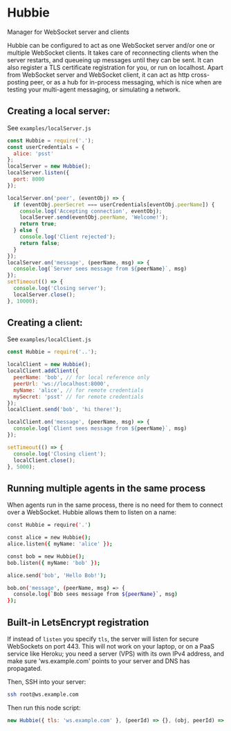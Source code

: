 # Hubbie
Manager for WebSocket server and clients

Hubbie can be configured to act as one WebSocket server and/or one or multiple WebSocket clients.
It takes care of reconnecting clients when the server restarts, and queueing up messages until they can be sent.
It can also register a TLS certificate registration for you, or run on localhost.
Apart from WebSocket server and WebSocket client, it can act as http cross-posting peer,
or as a hub for in-process messaging, which is nice when are testing your multi-agent messaging, or simulating a network.

## Creating a local server:

See `examples/localServer.js`

```js
const Hubbie = require('.');
const userCredentials = {
  alice: 'psst'
};
localServer = new Hubbie();
localServer.listen({
  port: 8000
});

localServer.on('peer', (eventObj) => {
  if (eventObj.peerSecret === userCredentials[eventObj.peerName]) {
    console.log('Accepting connection', eventObj);
    localServer.send(eventObj.peerName, 'Welcome!');
    return true;
  } else {
    console.log('Client rejected');
    return false;
  }
});
localServer.on('message', (peerName, msg) => {
  console.log(`Server sees message from ${peerName}`, msg)
});
setTimeout(() => {
  console.log('Closing server');
  localServer.close();
}, 10000);
```

## Creating a client:

See `examples/localClient.js`

```js
const Hubbie = require('..');

localClient = new Hubbie();
localClient.addClient({
  peerName: 'bob', // for local reference only
  peerUrl: 'ws://localhost:8000',
  myName: 'alice', // for remote credentials
  mySecret: 'psst' // for remote credentials
});
localClient.send('bob', 'hi there!');

localClient.on('message', (peerName, msg) => {
  console.log(`Client sees message from ${peerName}`, msg)
});

setTimeout(() => {
  console.log('Closing client');
  localClient.close();
}, 5000);
```

## Running multiple agents in the same process

When agents run in the same process, there is no need for them to connect over a WebSocket. Hubbie allows them to listen on a name:

```sh
const Hubbie = require('.')

const alice = new Hubbie();
alice.listen({ myName: 'alice' });

const bob = new Hubbie();
bob.listen({ myName: 'bob' });

alice.send('bob', 'Hello Bob!');

bob.on('message', (peerName, msg) => {
  console.log(`Bob sees message from ${peerName}`, msg)
});
```

## Built-in LetsEncrypt registration

If instead of `listen` you specify `tls`, the server will listen for secure WebSockets on port 443.
This will not work on your laptop, or on a PaaS service like Heroku; you need a server (VPS) with
its own IPv4 address, and make sure 'ws.example.com' points to your server and DNS has propagated.

Then, SSH into your server:

```sh
ssh root@ws.example.com
```

Then run this node script:

```js
new Hubbie({ tls: 'ws.example.com' }, (peerId) => {}, (obj, peerId) => {})
```

